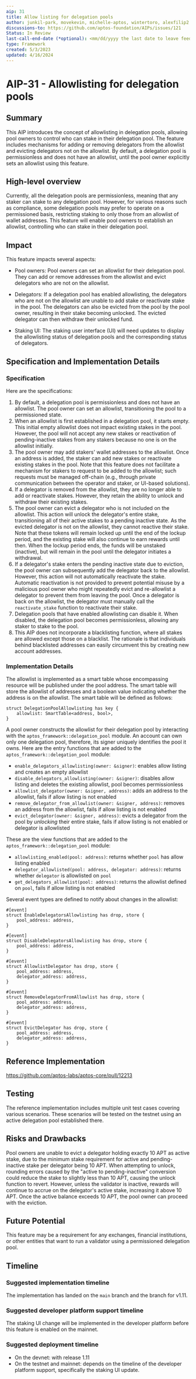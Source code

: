 ```yaml
---
aip: 31
title: Allow listing for delegation pools
author: junkil-park, movekevin, michelle-aptos, wintertoro, alexfilip2
discussions-to: https://github.com/aptos-foundation/AIPs/issues/121
Status: In Review
last-call-end-date (*optional): <mm/dd/yyyy the last date to leave feedbacks and reviews>
type: Framework
created: 5/3/2023
updated: 4/16/2024
---
```


# AIP-31 - Allowlisting for delegation pools

## Summary

This AIP introduces the concept of allowlisting in delegation pools, allowing pool owners to control who can stake in their delegation pool. The feature includes mechanisms for adding or removing delegators from the allowlist and evicting delegators not on the allowlist. By default, a delegation pool is permissionless and does not have an allowlist, until the pool owner explicitly sets an allowlist using this feature.

## High-level overview

Currently, all the delegation pools are permissionless, meaning that any staker can stake to any delegation pool. However, for various reasons such as compliance, some delegation pools may prefer to operate on a permissioned basis, restricting staking to only those from an allowlist of wallet addresses. This feature will enable pool owners to establish an allowlist, controlling who can stake in their delegation pool.

## Impact

This feature impacts several aspects:

* Pool owners: Pool owners can set an allowlist for their delegation pool. They can add or remove addresses from the allowlist and evict delegators who are not on the allowlist.

* Delegators: If a delegation pool has enabled allowlisting, the delegators who are not on the allowlist are unable to add stake or reactivate stake in the pool. The delegators can also be evicted from the pool by the pool owner, resulting in their stake becoming unlocked. The evicted delegator can then withdraw their unlocked fund.

* Staking UI: The staking user interface (UI) will need updates to display the allowlisting status of delegation pools and the corresponding status of delegators.

## Specification and Implementation Details

### Specification
Here are the specifications:
1. By default, a delegation pool is permissionless and does not have an allowlist. The pool owner can set an allowlist, transitioning the pool to a permissioned state.
2. When an allowlist is first established in a delegation pool, it starts empty. This initial empty allowlist does not impact existing stakes in the pool. However, the pool will not accept any new stakes or reactivation of pending-inactive stakes from any stakers because no one is on the allowlist initially.
3. The pool owner may add stakers' wallet addresses to the allowlist. Once an address is added, the staker can add new stakes or reactivate existing stakes in the pool. Note that this feature does not facilitate a mechanism for stakers to request to be added to the allowlist; such requests must be managed off-chain (e.g., through private communication between the operator and staker, or UI-based solutions).
4. If a delegator is removed from the allowlist, they are no longer able to add or reactivate stakes. However, they retain the ability to unlock and withdraw their existing stakes.
5. The pool owner can evict a delegator who is not included on the allowlist. This action will unlock the delegator's entire stake, transitioning all of their active stakes to a pending inactive state. As the evicted delegator is not on the allowlist, they cannot reactive their stake. Note that these tokens will remain locked up until the end of the lockup period, and the existing stake will also continue to earn rewards until then. When the lockup period ends, the funds will be unstaked (inactive), but will remain in the pool until the delegator initiates a withdrawal.
6. If a delegator's stake enters the pending inactive state due to eviction, the pool owner can subsequently add the delegator back to the allowlist. However, this action will not automatically reactivate the stake. Automatic reactivation is not provided to prevent potential misuse by a malicious pool owner who might repeatedly evict and re-allowlist a delegator to prevent them from leaving the pool. Once a delegator is back on the allowlist, the delegator must manually call the `reactivate_stake` function to reactivate their stake.
7. Delegation pools that have enabled allowlisting can disable it. When disabled, the delegation pool becomes permissionless, allowing any staker to stake to the pool.
8. This AIP does not incorporate a blacklisting function, where all stakes are allowed except those on a blacklist. The rationale is that individuals behind blacklisted addresses can easily circumvent this by creating new account addresses.

### Implementation Details

The allowlist is implemented as a smart table whose encompassing resource will be published under the pool address. The smart table will store the allowlist of addresses and a boolean value indicating whether the address is on the allowlist. The smart table will be defined as follows:
```
struct DelegationPoolAllowlisting has key {
    allowlist: SmartTable<address, bool>,
}
```

A pool owner constructs the allowlist for their delegation pool by interacting with the `aptos_framework::delegation_pool` module. An account can own only one delegation pool, therefore, its signer uniquely identifies the pool it owns. Here are the entry functions that are added to the `aptos_framework::delegation_pool` module:
- `enable_delegators_allowlisting(owner: &signer)`: enables allow listing and creates an empty allowlist
- `disable_delegators_allowlisting(owner: &signer)`: disables allow listing and deletes the existing allowlist, pool becomes permissionless
- `allowlist_delegator(owner: &signer, address)`: adds an address to the allowlist, fails if allow listing is not enabled
- `remove_delegator_from_allowlist(owner: &signer, address)`: removes an address from the allowlist, fails if allow listing is not enabled
- `evict_delegator(owner: &signer, address)`: evicts a delegator from the pool by *unlocking* their entire stake, fails if allow listing is not enabled or delegator is allowlisted

These are the view functions that are added to the `aptos_framework::delegation_pool` module:
- `allowlisting_enabled(pool: address)`: returns whether `pool` has allow listing enabled
- `delegator_allowlisted(pool: address, delegator: address)`: returns whether `delegator` is allowlisted on `pool`
- `get_delegators_allowlist(pool: address)`: returns the allowlist defined on `pool`, fails if allow listing is not enabled

Several event types are defined to notify about changes in the allowlist:
```
#[event]
struct EnableDelegatorsAllowlisting has drop, store {
    pool_address: address,
}

#[event]
struct DisableDelegatorsAllowlisting has drop, store {
    pool_address: address,
}

#[event]
struct AllowlistDelegator has drop, store {
    pool_address: address,
    delegator_address: address,
}

#[event]
struct RemoveDelegatorFromAllowlist has drop, store {
    pool_address: address,
    delegator_address: address,
}

#[event]
struct EvictDelegator has drop, store {
    pool_address: address,
    delegator_address: address,
}
```

## Reference Implementation

https://github.com/aptos-labs/aptos-core/pull/12213

## Testing

The reference implementation includes multiple unit test cases covering various scenarios. These scenarios will be tested on the testnet using an active delegation pool established there.

## Risks and Drawbacks

Pool owners are unable to evict a delegator holding exactly 10 APT as active stake, due to the minimum stake requirement for active and pending-inactive stake per delegator being 10 APT. When attempting to unlock, rounding errors caused by the "active to pending-inactive" conversion could reduce the stake to slightly less than 10 APT, causing the unlock function to revert. However, unless the validator is inactive, rewards will continue to accrue on the delegator's active stake, increasing it above 10 APT. Once the active balance exceeds 10 APT, the pool owner can proceed with the eviction.

## Future Potential

This feature may be a requirement for any exchanges, financial institutions, or other entities that want to run a validator using a permissioned delegation pool.

## Timeline

### Suggested implementation timeline
The implementation has landed on the `main` branch and the branch for v1.11.

### Suggested developer platform support timeline
The staking UI change will be implemented in the developer platform before this feature is enabled on the mainnet.

### Suggested deployment timeline
* On the devnet: with release 1.11
* On the testnet and mainnet: depends on the timeline of the developer platform support, specifically the staking UI update.
